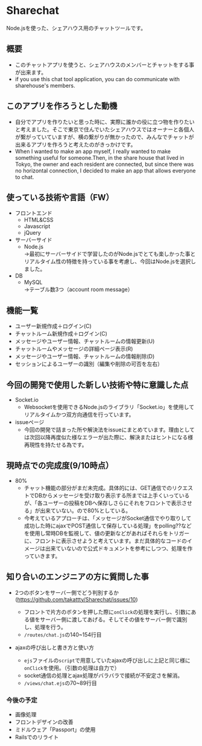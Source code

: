 # Sharechat
Node.jsを使った、シェアハウス用のチャットツールです。


## 概要
- このチャットアプリを使うと、シェアハウスのメンバーとチャットをする事が出来ます。
- if you use this chat tool application, you can do communicate with sharehouse's members.


## このアプリを作ろうとした動機
- 自分でアプリを作りたいと思った時に、実際に誰かの役に立つ物を作りたいと考えました。そこで東京で住んでいたシェアハウスではオーナーと各個人が繋がっていていますが、横の繋がりが無かったので、みんなでチャットが出来るアプリを作ろうと考えたのがきっかけです。
- When I wanted to make an app myself, I really wanted to make something useful for someone.Then, in the share house that lived in Tokyo, the owner and each resident are connected, but since there was no horizontal connection, I decided to make an app that allows everyone to chat.


## 使っている技術や言語（FW）
- フロントエンド
  - HTML&CSS
  - Javascript
  - jQuery
- サーバーサイド
  - Node.js<BR>
  →最初にサーバーサイドで学習したのがNode.jsでとても楽しかった事とリアルタイム性の特徴を持っている事を考慮し、今回はNode.jsを選択しました。
- DB
  - MySQL<br>
  →テーブル数3つ（account room message）
  
  
## 機能一覧
- ユーザー新規作成＋ログイン(C)
- チャットルーム新規作成＋ログイン(C)
- メッセージやユーザー情報、チャットルームの情報更新(U)
- チャットルームやメッセージの詳細ページ表示(R)
- メッセージやユーザー情報、チャットルームの情報削除(D)
- セッションによるユーザーの識別（編集や削除の可否を左右）


## 今回の開発で使用した新しい技術や特に意識した点
- Socket.io
  - Websocketを使用できるNode.jsのライブラリ「Socket.io」を使用してリアルタイムかつ双方向通信を行っています。
- issueページ
  - 今回の開発で詰まった所や解決法をissueにまとめています。理由としては次回以降再度似た様なエラーが出た際に、解決またはヒントになる様再現性を持たせる為です。
  
  
## 現時点での完成度(9/10時点）
- 80%
  - チャット機能の部分がまだ未完成。具体的には、GET通信でのリクエストでDBからメッセージを受け取り表示する所までは上手くいっているが、「各ユーザーの投稿をDBへ保存しさらにそれをフロントで表示させる」が出来ていない。ので80%としている。
  - 今考えているアプローチは、「メッセージがSocket通信でやり取りして成功した時にajaxでPOST通信して保存している処理」をpolling??などを使用し常時DBを監視して、値の更新などがあればそれらをトリガーに、フロントに表示させようと考えています。まだ具体的なコードのイメージは出来ていないので公式ドキュメントを参考にしつつ、処理を作っていきます。
  
  
## 知り合いのエンジニアの方に質問した事
- 2つのボタンをサーバー側でどう判別するか(https://github.com/takattty/Sharechat/issues/10)
  - フロントで片方のボタンを押した際に``onClick``の処理を実行し、引数にある値をサーバー側に渡してあげる。そしてその値をサーバー側で識別し、処理を行う。
  - ``/routes/chat.js``の140~154行目
  
- ajaxの呼び出しと書き方と使い方
  - ``ejs``ファイルの``script``で用意していたajaxの呼び出しに上記と同じ様に``onClick``を使用。（引数の処理は自力で）
  - socket通信の処理とajax処理がバラバラで接続が不安定さを解消。
  - ``/views/chat.ejs``の70~89行目
  
  
### 今後の予定
- 画像処理
- フロントデザインの改善
- ミドルウェア「Passport」の使用
- Railsでのリライト
